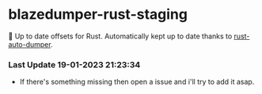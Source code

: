 # blazedumper-rust-staging

🚀 Up to date offsets for Rust. Automatically kept up to date thanks to [rust-auto-dumper](https://github.com/Akandesh/rust-auto-dumper).


### Last Update 19-01-2023 21:23:34
- If there's something missing then open a issue and i'll try to add it asap.
